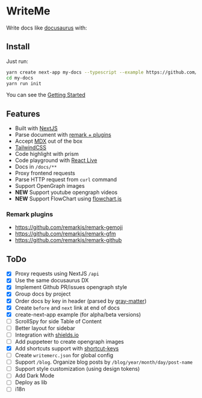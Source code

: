 # WriteMe

Write docs like [docusaurus](https://docusaurus.io/) with:

## Install

Just run:

```bash
yarn create next-app my-docs --typescript --example https://github.com/g4rcez/writeme
cd my-docs
yarn run init
```

You can see the [Getting Started](https://writeme.vercel.app/docs/project/getting-started)

## Features

- Built with [NextJS](https://nextjs.org/)
- Parse document with [remark + plugins](https://github.com/remarkjs)
- Accept [MDX](https://github.com/hashicorp/next-mdx-remote) out of the box
- [TailwindCSS](https://tailwindcss.com/)
- Code highlight with prism
- Code playground with [React Live](https://github.com/FormidableLabs/react-live)
- Docs in `/docs/**`
- Proxy frontend requests
- Parse HTTP request from `curl` command
- Support OpenGraph images
- **NEW** Support youtube opengraph videos
- **NEW** Support FlowChart using [flowchart.js](https://flowchart.js.org/)

### Remark plugins

- https://github.com/remarkjs/remark-gemoji
- https://github.com/remarkjs/remark-gfm
- https://github.com/remarkjs/remark-github

## ToDo

- [x] Proxy requests using NextJS `/api`
- [x] Use the same docusaurus DX
- [x] Implement Github PR/issues opengraph style
- [x] Group docs by project
- [x] Order docs by key in header (parsed by [gray-matter](https://github.com/jonschlinkert/gray-matter))
- [x] Create `before` and `next` link at end of docs
- [x] create-next-app example (for alpha/beta versions)
- [ ] ScrollSpy for side Table of Content
- [ ] Better layout for sidebar
- [ ] Integration with [shields.io](https://shields.io)
- [ ] Add puppeteer to create opengraph images
- [x] Add shortcuts support with [shortcut-keys](https://github.com/leoavelino7/shortcut-keys)
- [ ] Create `writemerc.json` for global config
- [ ] Support `/blog`. Organize blog posts by `/blog/year/month/day/post-name`
- [ ] Support style customization (using design tokens)
- [ ] Add Dark Mode
- [ ] Deploy as lib
- [ ] i18n
